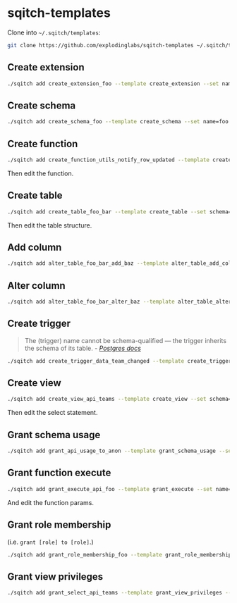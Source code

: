 # sqitch-templates

Clone into `~/.sqitch/templates`:
```sh
git clone https://github.com/explodinglabs/sqitch-templates ~/.sqitch/templates
```

## Create extension

```sh
./sqitch add create_extension_foo --template create_extension --set name=foo --note 'Create extension foo'
```

## Create schema

```sh
./sqitch add create_schema_foo --template create_schema --set name=foo --note 'Add foo schema'
```

## Create function

```sh
./sqitch add create_function_utils_notify_row_updated --template create_function --set schema=utils --set name=notify_row_updated --note 'Add utils.notify_row_updated function'
```

Then edit the function.

## Create table

```sh
./sqitch add create_table_foo_bar --template create_table --set schema=foo --set name=bar --note 'Add foo.bar table'
```

Then edit the table structure.

## Add column

```sh
./sqitch add alter_table_foo_bar_add_baz --template alter_table_add_column --set schema=foo --set table=bar --set column_name=baz --set column_type=integer --note 'Add foo.bar column baz'
```

## Alter column

```sh
./sqitch add alter_table_foo_bar_alter_baz --template alter_table_alter_column --set schema=foo --set table=bar --set column_name=baz --set change='type varchar(4)' --note 'Alter foo.bar column baz'
```

## Create trigger

<blockquote>
The (trigger) name cannot be schema-qualified — the trigger inherits the schema of its
table. - <cite><a href="https://www.postgresql.org/docs/9.5/static/sql-createtrigger.html">Postgres docs</a></cite>
</blockquote>

```sh
./sqitch add create_trigger_data_team_changed --template create_trigger --set table_schema=data --set table_name=team --set trigger_name=team_changed --note 'Add data.team_changed trigger'
```

## Create view

```sh
./sqitch add create_view_api_teams --template create_view --set schema=api --set name=teams --note 'Add api.teams view'
```

Then edit the select statement.

## Grant schema usage

```sh
./sqitch add grant_api_usage_to_anon --template grant_schema_usage --set schema=api --set role=anon --note 'Grant usage on api schema to anon'
```

## Grant function execute

```sh
./sqitch add grant_execute_api_foo --template grant_execute --set name=api.login --set role=web_user --note 'Grant execute on api.login to web_user'
```

And edit the function params.

## Grant role membership

(i.e. `grant [role] to [role]`.)

```sh
./sqitch add grant_role_membership_foo --template grant_role_membership --set from_role=web_user --set role=authenticator --note 'Grant web_user to authenticator'
```

## Grant view privileges

```sh
./sqitch add grant_select_api_teams --template grant_view_privileges --set type=select --set schema=api --set table=teams --set role=web_user --note 'Grant select on api.teams to web_user'
```


